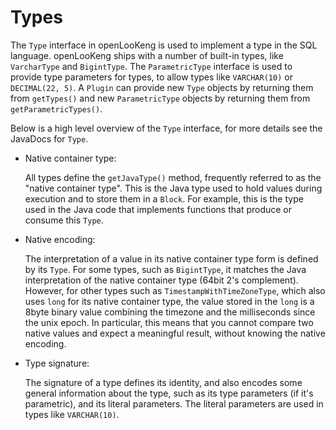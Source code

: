 
# Types

The `Type` interface in openLooKeng is used to implement a type in the SQL language. openLooKeng ships with a number of built-in types, like `VarcharType` and `BigintType`. The `ParametricType` interface is used to provide type
parameters for types, to allow types like `VARCHAR(10)` or `DECIMAL(22, 5)`. A `Plugin` can provide new `Type` objects by returning them from `getTypes()` and new `ParametricType` objects by returning them from `getParametricTypes()`.

Below is a high level overview of the `Type` interface, for more details see the JavaDocs for `Type`.

-   Native container type:

    All types define the `getJavaType()` method, frequently referred to as the \"native container type\". This is the Java type used to hold values during execution and to store them in a `Block`. For example,
    this is the type used in the Java code that implements functions that produce or consume this `Type`.
    
-   Native encoding:

    The interpretation of a value in its native container type form is defined by its `Type`. For some types, such as `BigintType`, it matches the Java interpretation of the native container type (64bit 2\'s complement). However, for other types such as `TimestampWithTimeZoneType`, which also uses `long` for its native container type, the value stored in the `long` is a 8byte binary value combining the timezone and the milliseconds since the unix  epoch. In particular, this means that you cannot compare two native values and expect a meaningful result, without knowing the native encoding.
    
-   Type signature:

    The signature of a type defines its identity, and also encodes some general information about the type, such as its type parameters (if it\'s parametric), and its literal parameters. The literal parameters are used in types like `VARCHAR(10)`.
